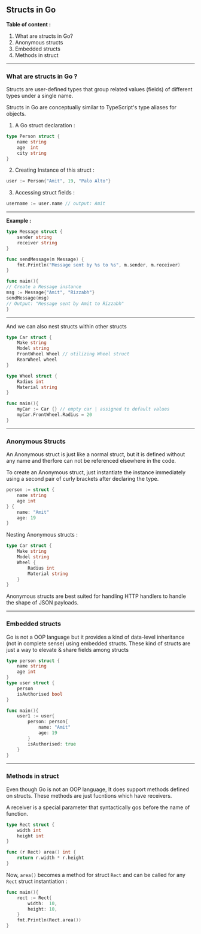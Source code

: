 ## Structs in Go

**Table of content :**

1. What are structs in Go?
2. Anonymous structs
3. Embedded structs
4. Methods in struct

---

### What are structs in Go ?

Structs are user-defined types that group related values (fields) of different types under a single name.

Structs in Go are conceptually similar to TypeScript's type aliases for objects.

1. A Go struct declaration :

```go
type Person struct {
    name string
    age  int
    city string
}
```

2. Creating Instance of this struct :

```go
user := Person{"Amit", 19, "Palo Alto"}
```

3. Accessing struct fields :

```go
username := user.name // output: Amit
```

---

**Example :**

```go
type Message struct {
    sender string
    receiver string
}

func sendMessage(m Message) {
    fmt.Println("Message sent by %s to %s", m.sender, m.receiver)
}

func main(){
// Create a Message instance
msg := Message{"Amit", "Rizzabh"}
sendMessage(msg)
// Output: "Message sent by Amit to Rizzabh"
}
```

---

And we can also nest structs within other structs

```go
type Car struct {
    Make string
    Model string
    FrontWheel Wheel // utilizing Wheel struct
    RearWheel wheel
}

type Wheel struct {
    Radius int
    Material string
}

func main(){
    myCar := Car {} // empty car | assigned to default values
    myCar.FrontWheel.Radius = 20
}
```

---

### Anonymous Structs

An Anonymous struct is just like a normal struct, but it is defined without any name and therfore can not be referenced elsewhere in the code.

To create an Anonymous struct, just instantiate the instance immediately using a second pair of curly brackets after declaring the type.

```go
person := struct {
    name string
    age int
} {
    name: "Amit"
    age: 19
}
```

Nesting Anonymous structs :

```go
type Car struct {
    Make string
    Model string
    Wheel {
        Radius int
        Material string
    }
}
```

Anonymous structs are best suited for handling HTTP handlers to handle the shape of JSON payloads.

---

### Embedded structs

Go is not a OOP language but it provides a kind of data-level inheritance (not in complete sense) using embedded structs.
These kind of structs are just a way to elevate & share fields among structs

```go
type person struct {
    name string
    age int
}
type user struct {
    person
    isAuthorised bool
}

func main(){
    user1 := user{
        person: person{
            name: "Amit"
            age: 19
        }
        isAuthorised: true
    }
}
```

---

### Methods in struct

Even though Go is not an OOP language, It does support methods defined on structs. These methods are just fucntions which have receivers.

A receiver is a special parameter that syntactically gos before the name of function.

```go
type Rect struct {
    width int
    height int
}

func (r Rect) area() int {
    return r.width * r.height
}
```

Now, `area()` becomes a method for struct `Rect` and can be called for any `Rect` struct instantiation :

```go
func main(){
    rect := Rect{
		width:  10,
		height: 10,
	}
	fmt.Println(Rect.area())
}
```
